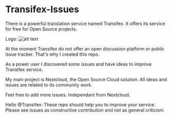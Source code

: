 # Transifex-Issues

There is a powerful translation service named Transifex. It offers its service for free for Open Source projects.

Logo:
![alt text](https://cdn-txweb.pressidium.com/wp-content/uploads/2016/08/logo-widget.svg)

At the moment Transifex do not offer an open discussion platform or public issue tracker. That's why I created this repo.

As a power user I discovered some issues and have ideas to improve Transifex service.

My main project is Nextcloud, the Open Source Cloud solution. All ideas and issues are related to its community work.

Feel free to add more issues. Independant from Nextcloud.

Hello @Transifex: These repo should help you to improve your service. Please see issues as constructive contribution and not as general criticism.

